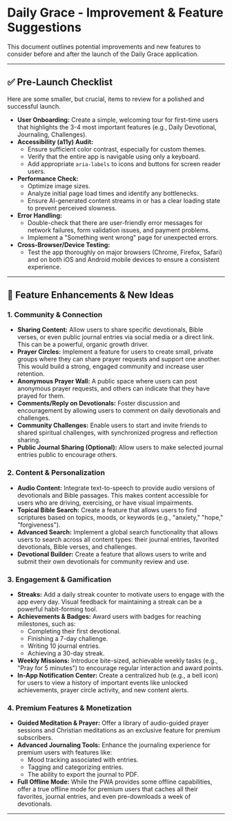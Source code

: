 # Daily Grace - Improvement & Feature Suggestions

This document outlines potential improvements and new features to consider before and after the launch of the Daily Grace application.

---

## ✅ Pre-Launch Checklist

Here are some smaller, but crucial, items to review for a polished and successful launch.

*   **User Onboarding:** Create a simple, welcoming tour for first-time users that highlights the 3-4 most important features (e.g., Daily Devotional, Journaling, Challenges).
*   **Accessibility (a11y) Audit:**
    *   Ensure sufficient color contrast, especially for custom themes.
    *   Verify that the entire app is navigable using only a keyboard.
    *   Add appropriate `aria-labels` to icons and buttons for screen reader users.
*   **Performance Check:**
    *   Optimize image sizes.
    *   Analyze initial page load times and identify any bottlenecks.
    *   Ensure AI-generated content streams in or has a clear loading state to prevent perceived slowness.
*   **Error Handling:**
    *   Double-check that there are user-friendly error messages for network failures, form validation issues, and payment problems.
    *   Implement a "Something went wrong" page for unexpected errors.
*   **Cross-Browser/Device Testing:**
    *   Test the app thoroughly on major browsers (Chrome, Firefox, Safari) and on both iOS and Android mobile devices to ensure a consistent experience.

---

## 🚀 Feature Enhancements & New Ideas

### 1. Community & Connection

*   **Sharing Content:** Allow users to share specific devotionals, Bible verses, or even public journal entries via social media or a direct link. This can be a powerful, organic growth driver.
*   **Prayer Circles:** Implement a feature for users to create small, private groups where they can share prayer requests and support one another. This would build a strong, engaged community and increase user retention.
*   **Anonymous Prayer Wall:** A public space where users can post anonymous prayer requests, and others can indicate that they have prayed for them.
*   **Comments/Reply on Devotionals:** Foster discussion and encouragement by allowing users to comment on daily devotionals and challenges.
*   **Community Challenges:** Enable users to start and invite friends to shared spiritual challenges, with synchronized progress and reflection sharing.
*   **Public Journal Sharing (Optional):** Allow users to make selected journal entries public to encourage others.

### 2. Content & Personalization

*   **Audio Content:** Integrate text-to-speech to provide audio versions of devotionals and Bible passages. This makes content accessible for users who are driving, exercising, or have visual impairments.
*   **Topical Bible Search:** Create a feature that allows users to find scriptures based on topics, moods, or keywords (e.g., "anxiety," "hope," "forgiveness").
*   **Advanced Search:** Implement a global search functionality that allows users to search across all content types: their journal entries, favorited devotionals, Bible verses, and challenges.
*   **Devotional Builder:** Create a feature that allows users to write and submit their own devotionals for community review and use.

### 3. Engagement & Gamification

*   **Streaks:** Add a daily streak counter to motivate users to engage with the app every day. Visual feedback for maintaining a streak can be a powerful habit-forming tool.
*   **Achievements & Badges:** Award users with badges for reaching milestones, such as:
    *   Completing their first devotional.
    *   Finishing a 7-day challenge.
    *   Writing 10 journal entries.
    *   Achieving a 30-day streak.
*   **Weekly Missions:** Introduce bite-sized, achievable weekly tasks (e.g., "Pray for 5 minutes") to encourage regular interaction and award points.
*   **In-App Notification Center:** Create a centralized hub (e.g., a bell icon) for users to view a history of important events like unlocked achievements, prayer circle activity, and new content alerts.

### 4. Premium Features & Monetization

*   **Guided Meditation & Prayer:** Offer a library of audio-guided prayer sessions and Christian meditations as an exclusive feature for premium subscribers.
*   **Advanced Journaling Tools:** Enhance the journaling experience for premium users with features like:
    *   Mood tracking associated with entries.
    *   Tagging and categorizing entries.
    *   The ability to export the journal to PDF.
*   **Full Offline Mode:** While the PWA provides some offline capabilities, offer a true offline mode for premium users that caches all their favorites, journal entries, and even pre-downloads a week of devotionals.

---
